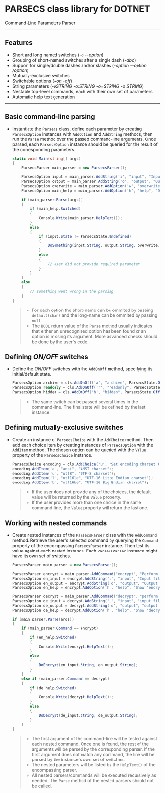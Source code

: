 # PARSECS class library for DOTNET

Command-Line Parameters Parser

-----------------------------------------------------------------------------------------------------------

## Features

  + Short and long named switches (*-o --option*)
  + Grouping of short-named switches after a single dash (*-abc*)
  + Support for single/double dashes and/or slashes (*-option --option /option*)
  + Mutually-exclusive switches
  + Switchable options (*+on -off*)
  + String parameters (*-oSTRING -o:STRING -o=STRING -o STRING*)
  + Nestable top-level commands, each with their own set of parameters
  + Automatic help text generation
  
-----------------------------------------------------------------------------------------------------------

## Basic command-line parsing

* Instantiate the `Parsecs` class, define each parameter by creating `ParsecsOption` instances with `AddOption` and `AddString` methods, then run the `Parse` method over the passed command-line arguments. Once parsed, each `ParsecsOption` instance should be queried for the result of the corresponding parameters.

    ```csharp
    static void Main(string[] args)
    {
        ParsecsParser main_parser = new ParsecsParser();
        
        ParsecsOption input = main_parser.AddString('i', "input", "Input file path");
        ParsecsOption output = main_parser.AddString('o', "output", "Output file path (optional)");
        ParsecsOption overwrite = main_parser.AddOption('w', "overwrite", "Overwrite existing file");
        ParsecsOption main_help = main_parser.AddOption('h', "help", "Display help text");
        
        if (main_parser.Parse(args))
        {
            if (main_help.Switched)
            {
                Console.Write(main_parser.HelpText());
            }
            else
            {
                if (input.State != ParsecsState.Undefined)
                {
                    DoSomething(input.String, output.String, overwrite.Switched);
                }
                else
                {
                    // user did not provide required parameter
                }
            }
        }
        else
        {
            // something went wrong in the parsing
        }
    }    
    ```
  > + For each option the short-name can be ommited by passing `default(char)` and the long-name can be ommited by passing `null`
  > + The `BOOL` return value of the `Parse` method usually indicates that either an unrecognized option has been found or an option is missing its argument. More advanced checks should be done by the user's code.


## Defining *ON/OFF* switches

* Define the *ON/OFF* switches with the `AddOnOff` method, specifying its initial/default state.

  ```csharp
  ParsecsOption archive = cls.AddOnOff('a', "archive", ParsecsState.On, "Set the archive attribute");
  ParsecsOption readonly = cls.AddOnOff('r', "readonly", ParsecsState.Off, "Set the read-only attribute");
  ParsecsOption hidden = cls.AddOnOff('h', "hidden", ParsecsState.Off, "Set the hidden attribute");
  ```

  > + The same switch can be passed several times in the command-line. The final state will be defined by the last instance.


## Defining mutually-exclusive switches

* Create an instance of `ParsecsChoice` with the `AddChoice` method. Then add each choice item by creating instances of `ParsecsOption` with the `AddItem` method. The chosen option can be queried with the `Value` property of the `ParsecsChoice` instance.

  ```csharp
  ParsecsChoice encoding = cls.AddChoice('u', "Set encoding charset (default UTF-8)");
  encoding.AddItem('a', "ansi", "ANSI charset");
  encoding.AddItem('u', "utf8", "UTF-8 charset");
  encoding.AddItem('l', "utf16le", "UTF-16 Litte Endian charset");
  encoding.AddItem('b', "utf16be", "UTF-16 Big Endian charset");
  ```

  > + If the user does not provide any of the choices, the default value will be returned by the `Value` property.
  > + If the user provides more than one choice in the same command-line, the `Value` property will return the last one.


## Working with nested commands

* Create nested instances of the `ParsecsParser` class with the `AddCommand` method. Retrieve the user's selected command by querying the `Command` property of the encompassing `ParsecsParser` instance. Then test its value against each nested instance. Each `ParsecsParser` instance might have its own set of switches.

  ```csharp
  ParsecsParser main_parser = new ParsecsParser();

  ParsecsParser encrypt = main_parser.AddCommand("encrypt", "Perform file encryption");
  ParsecsOption en_input = encrypt.AddString('i', "input", "Input file");
  ParsecsOption en_output = encrypt.AddString('o', "output", "Output file");
  ParsecsOption en_help = encrypt.AddOption('h', "help", "Show 'encrypt' parameters");

  ParsecsParser decrypt = main_parser.AddCommand("decrypt", "perform file decryption");
  ParsecsOption de_input = decrypt.AddString('i', "input", "input file");
  ParsecsOption de_output = decrypt.AddString('o', "output", "output file");
  ParsecsOption de_help = decrypt.AddOption('h', "help", "Show 'decrypt' parameters");

  if (main_parser.Parse(args))
  {
      if (main_parser.Command == encrypt)
      {
          if (en_help.Switched)
          {
              Console.Write(encrypt.HelpText());
          }
          else
          {
              DoEncrypt(en_input.String, en_output.String);
          }
      }
      else if (main_parser.Command == decrypt)
      {
          if (de_help.Switched)
          {
              Console.Write(decrypt.HelpText());
          }
          else
          {
              DoDecrypt(de_input.String, de_output.String);
          }
      }
  }
  ```
  
  > + The first argument of the command-line will be tested against each nested command. Once one is found, the rest of the arguments will be parsed by the corresponding parser. If the first argument does not match any command, the line will be parsed by the instance's own set of switches.
  > + The nested parameters will be listed by the `HelpText()` of the encompassing parser.
  > + All nested parsers/commands will be executed recursively as needed. The `Parse` method of the nested parsers should not be called.
